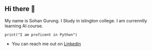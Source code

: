 ## Hi there 👋
My name is Sohan Gurung. I Study in islington college.
I am currenntly learning AI course. 

`print("I am proficent in Python")`

- You can reach me out on [Linkedin](www.linkedin.com/in/sohan-gurung-922966371)

<!--

- 🔭 I’m currently working on ...
- 🌱 I’m currently learning ...
- 👯 I’m looking to collaborate on ...
- 🤔 I’m looking for help with ...
- 💬 Ask me about ...
- 📫 How to reach me: ...
- 😄 Pronouns: ...
- ⚡ Fun fact: ...
-->
